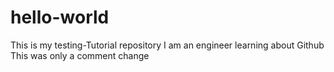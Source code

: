 # hello-world
This is my testing-Tutorial repository
I am an engineer learning about Github
This was only a comment change
